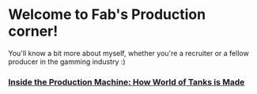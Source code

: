 # Welcome to Fab's Production corner!

You'll know a bit more about myself, whether you're a recruiter or a fellow producer in the gamming industry :)

### [Inside the Production Machine: How World of Tanks is Made](2025-04-11-game-production-wargaming)
